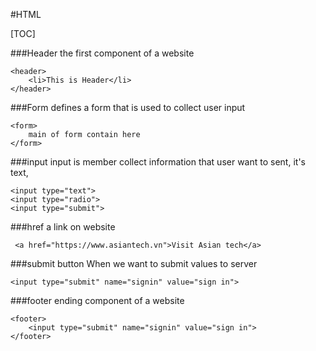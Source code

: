 #HTML

[TOC]


###Header
the first component of a website
```
<header>
	<li>This is Header</li>
</header>
```
###Form
defines a form that is used to collect user input
```
<form>
	main of form contain here
</form>
```
###input
input is member collect information that user want to sent, it's text,
```
<input type="text"> 	
<input type="radio"> 	
<input type="submit"> 	
```
###href
a link on website
```
 <a href="https://www.asiantech.vn">Visit Asian tech</a> 
```

###submit button
When we want to submit values to server
```
<input type="submit" name="signin" value="sign in">
```

###footer
ending component of a website
```
<footer>
	<input type="submit" name="signin" value="sign in">
</footer>

```

